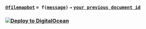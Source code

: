 ### [`@filemapbot`](https://t.me/filemapbot) `= f(`[`message`](https://core.telegram.org/bots/api#message)`)` `→` [`your previous document id`](https://core.telegram.org/bots/api#document)

### [![Deploy to DigitalOcean](https://www.deploytodo.com/do-btn-blue-ghost.svg)](https://cloud.digitalocean.com/apps/new?repo=https://github.com/demidko/filemapbot/tree/main)

